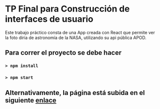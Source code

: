# TP Final para Construcción de interfaces de usuario

Este trabajo práctico consta de una App creada con React que permite ver la foto diria de astronomía de la NASA, utilizando su api pública APOD.

## Para correr el proyecto se debe hacer

### `> npm install`


### `> npm start`

## Alternativamente, la página está subida en el siguiente [enlace](https://ciu-tp-final-react-app-nasa.netlify.app/)